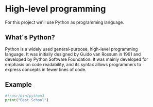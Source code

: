 # High-level programming

For this project we'll use Python as programming language.

## What´s Python?

Python is a widely used general-purpose, high-level programming language. It was initially designed by Guido van Rossum in 1991 and developed by Python Software Foundation. It was mainly developed for emphasis on code readability, and its syntax allows programmers to express concepts in fewer lines of code.

## Example

```Python
#!/usr/bin/python3
print("Best School")
```